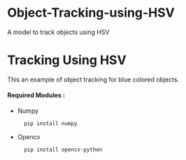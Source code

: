 # Object-Tracking-using-HSV
A model to track objects using HSV
# Tracking Using HSV 
This an example of object tracking for blue colored objects.

#### Required Modules :
  - Numpy   
    ```bash
      pip install numpy
    ```
  - Opencv   
    ```bash
      pip install opencv-python
    ```
